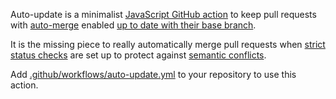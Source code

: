 Auto-update is a minimalist [JavaScript GitHub action](https://help.github.com/en/articles/about-actions#javascript-actions)
to keep pull requests with [auto-merge](https://docs.github.com/en/free-pro-team@latest/github/collaborating-with-issues-and-pull-requests/automatically-merging-a-pull-request)
enabled [up to date with their base branch](https://developer.github.com/changes/2019-05-29-update-branch-api/).

It is the missing piece to really automatically merge pull requests when [strict status checks](https://help.github.com/en/articles/types-of-required-status-checks)
are set up to protect against [semantic conflicts](https://bors.tech/essay/2017/02/02/pitch/).

Add [.github/workflows/auto-update.yml](.github/workflows/auto-update.yml) to your repository to use this action.
